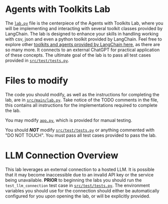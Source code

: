 # Agents with Toolkits Lab
The [`lab.py`](src/main/lab.py) file is the centerpiece of the Agents with Toolkits Lab, where you will be implementing 
and interacting with several toolkit classes provided by LangChain. The lab is designed to enhance your skills in handling 
working with csv, json and even a python toolkit provided by LangChain. Feel free to explore other [toolkits and agents
provided by LangChain here](https://python.langchain.com/docs/integrations/toolkits), as there are so many more. 
It connects to an external ChatGPT for practical application of these concepts. The ultimate goal of the lab is to 
pass all test cases provided in [`src/test/tests.py`](./src/test/tests.py).

# Files to modify
The code you should modify, as well as the instructions for completing the lab, are in [`src/main/lab.py`](src/main/lab.py). Take notice of
the TODO comments in the file, this contains all instructions for the implementations required to complete the lab.

You may modify [`app.py`](app.py), which is provided for manual testing.

You should ***NOT*** modify [`src/test/tests.py`](src/test/tests.py) or anything commented with "DO NOT TOUCH". You must pass all 
test cases provided to pass the lab.

# LLM Connection Overview
This lab leverages an external connection to a hosted LLM. It is possible that it may become inaccessible due to an 
invalid API key or the service being unavailable. **PRIOR** to beginning the labs you should run the `test_llm_connection` 
test case in [`src/test/tests.py`](src/test/tests.py). The environment variables you should use for the connection should either be 
automatically configured for you upon opening the lab, or will be explicitly provided.